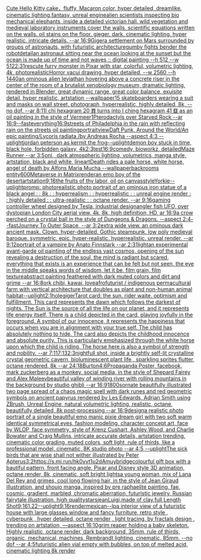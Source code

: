 [Cute Hello Kitty cake，fluffy, Macaron color, hyper detailed, dreamlike, cinematic lighting,fantasy, unreal engine](https://www.ebank.nz/aiartgenerator?category=Cute%2520Hello%2520Kitty%2520cake%EF%BC%8Cfluffy%2C%2520Macaron%2520color%2C%2520hyper%2520detailed%2C%2520dreamlike%2C%2520cinematic%2520lighting%2Cfantasy%2C%2520unreal%2520engine)[alien scientists inspecting bio mechanical elephants, inside a detailed victorian hall. wild vegetation and medieval laboratory instruments cover the walls. scientific equations written on the walls. oil stains on the floor. gieger. dark. cinematic lighting. hyper realistic. intricate details. --ar 16:9](https://www.ebank.nz/aiartgenerator?category=alien%2520scientists%2520inspecting%2520bio%2520mechanical%2520elephants%2C%2520inside%2520a%2520detailed%2520victorian%2520hall.%2520wild%2520vegetation%2520and%2520medieval%2520laboratory%2520instruments%2520cover%2520the%2520walls.%2520scientific%2520equations%2520written%2520on%2520the%2520walls.%2520oil%2520stains%2520on%2520the%2520floor.%2520gieger.%2520dark.%2520cinematic%2520lighting.%2520hyper%2520realistic.%2520intricate%2520details.%2520--ar%252016%3A9)[Giger](https://www.ebank.nz/aiartgenerator?category=Giger)[a settlement on Mars surrounded by groups of astronauts, with futuristic architecture](https://www.ebank.nz/aiartgenerator?category=a%2520settlement%2520on%2520Mars%2520surrounded%2520by%2520groups%2520of%2520astronauts%2C%2520with%2520futuristic%2520architecture)[gumby fights bender the robot](https://www.ebank.nz/aiartgenerator?category=gumby%2520fights%2520bender%2520the%2520robot)[detail](https://www.ebank.nz/aiartgenerator?category=detail)[an astronaut sitting near the ocean looking at the sunset but the ocean is made up of time and not waves :: digital painting --h 512 --w 512](https://www.ebank.nz/aiartgenerator?category=an%2520astronaut%2520sitting%2520near%2520the%2520ocean%2520looking%2520at%2520the%2520sunset%2520but%2520the%2520ocean%2520is%2520made%2520up%2520of%2520time%2520and%2520not%2520waves%2520%3A%3A%2520digital%2520painting%2520--h%2520512%2520--w%2520512)[2:3](https://www.ebank.nz/aiartgenerator?category=2%3A3)[1](https://www.ebank.nz/aiartgenerator?category=1)[res](https://www.ebank.nz/aiartgenerator?category=res)[cute furry monster in Pixar with star, colorful, volumetric lighting, 4k, photorealistic](https://www.ebank.nz/aiartgenerator?category=cute%2520furry%2520monster%2520in%2520Pixar%2520with%2520star%2C%2520colorful%2C%2520volumetric%2520lighting%2C%25204k%2C%2520photorealistic)[Horror vacui drawing, hyper detailed, --w 2560 --h 1440](https://www.ebank.nz/aiartgenerator?category=Horror%2520vacui%2520drawing%2C%2520hyper%2520detailed%2C%2520--w%25202560%2520--h%25201440)[an ominous alien leviathan hovering above a concrete riser in the center of the room of a brutalist xenobiology museum, dramatic lighting, rendered in Blender, great dynamic range, great color balance, exuisite detail, hyper realistic, artstation --wallpaper](https://www.ebank.nz/aiartgenerator?category=an%2520ominous%2520alien%2520leviathan%2520hovering%2520above%2520a%2520concrete%2520riser%2520in%2520the%2520center%2520of%2520the%2520room%2520of%2520a%2520brutalist%2520xenobiology%2520museum%2C%2520dramatic%2520lighting%2C%2520rendered%2520in%2520Blender%2C%2520great%2520dynamic%2520range%2C%2520great%2520color%2520balance%2C%2520exuisite%2520detail%2C%2520hyper%2520realistic%2C%2520artstation%2520--wallpaper)[1](https://www.ebank.nz/aiartgenerator?category=1)[](https://www.ebank.nz/aiartgenerator?category=)[5 skateboarders wearing a suit and masks on wall street, photograph, hyperrealistic, highly detailed, 8k, --no dof, --ar 8:11](https://www.ebank.nz/aiartgenerator?category=5%2520skateboarders%2520wearing%2520a%2520suit%2520and%2520masks%2520on%2520wall%2520street%2C%2520photograph%2C%2520hyperrealistic%2C%2520highly%2520detailed%2C%25208k%2C%2520--no%2520dof%2C%2520--ar%25208%3A11)[I chi hexagram 20 ䷓ turns into I ching hexagram 41 ䷨  as an oil painting in the style of Vermeer](https://www.ebank.nz/aiartgenerator?category=I%2520chi%2520hexagram%252020%2520%E4%B7%93%2520turns%2520into%2520I%2520ching%2520hexagram%252041%2520%E4%B7%A8%2520%2520as%2520an%2520oil%2520painting%2520in%2520the%2520style%2520of%2520Vermeer)[1](https://www.ebank.nz/aiartgenerator?category=1)[Pterodactyls over Starved Rock --ar 16:9](https://www.ebank.nz/aiartgenerator?category=Pterodactyls%2520over%2520Starved%2520Rock%2520--ar%252016%3A9)[--fast](https://www.ebank.nz/aiartgenerator?category=--fast)[everything](https://www.ebank.nz/aiartgenerator?category=everything)[16:9](https://www.ebank.nz/aiartgenerator?category=16%3A9)[streets of Philadelphia in the rain with reflecting rain on the streets oil painting](https://www.ebank.nz/aiartgenerator?category=streets%2520of%2520Philadelphia%2520in%2520the%2520rain%2520with%2520reflecting%2520rain%2520on%2520the%2520streets%2520oil%2520painting)[portrait](https://www.ebank.nz/aiartgenerator?category=portrait)[view](https://www.ebank.nz/aiartgenerator?category=view)[Daft Punk, Around the World](https://www.ebank.nz/aiartgenerator?category=Daft%2520Punk%2C%2520Around%2520the%2520World)[/An epic painting/Lycoris radiata /by Andreas Rocha     --aspect 4:3 --uplight](https://www.ebank.nz/aiartgenerator?category=/An%2520epic%2520painting/Lycoris%2520radiata%2520/by%2520Andreas%2520Rocha%2520%2520%2520%2520%2520--aspect%25204%3A3%2520--uplight)[jordan peterson as kermit the frog](https://www.ebank.nz/aiartgenerator?category=jordan%2520peterson%2520as%2520kermit%2520the%2520frog)[--uplight](https://www.ebank.nz/aiartgenerator?category=--uplight)[demon boy stuck in time, black hole, forbidden galaxy, 4k](https://www.ebank.nz/aiartgenerator?category=demon%2520boy%2520stuck%2520in%2520time%2C%2520black%2520hole%2C%2520forbidden%2520galaxy%2C%25204k)[2:3](https://www.ebank.nz/aiartgenerator?category=2%3A3)[test](https://www.ebank.nz/aiartgenerator?category=test)[16:9](https://www.ebank.nz/aiartgenerator?category=16%3A9)[comedy, bioworkz, detailed](https://www.ebank.nz/aiartgenerator?category=comedy%2C%2520bioworkz%2C%2520detailed)[Maze Runner --ar 3:5](https://www.ebank.nz/aiartgenerator?category=Maze%2520Runner%2520--ar%25203%3A5)[oni, ,dark atmospheric lighting, volumetrics, manga style, artstation, black and white, lineart](https://www.ebank.nz/aiartgenerator?category=oni%2C%2520%2Cdark%2520atmospheric%2520lighting%2C%2520volumetrics%2C%2520manga%2520style%2C%2520artstation%2C%2520black%2520and%2520white%2C%2520lineart)[Death rides a pale horse, white horse, angel of death by Alfons Maria Mucha --wallpaper](https://www.ebank.nz/aiartgenerator?category=Death%2520rides%2520a%2520pale%2520horse%2C%2520white%2520horse%2C%2520angel%2520of%2520death%2520by%2520Alfons%2520Maria%2520Mucha%2520--wallpaper)[backrooms entity](https://www.ebank.nz/aiartgenerator?category=backrooms%2520entity)[600](https://www.ebank.nz/aiartgenerator?category=600)[Metaverse in Matrix](https://www.ebank.nz/aiartgenerator?category=Metaverse%2520in%2520Matrix)[render](https://www.ebank.nz/aiartgenerator?category=render)[an emo boy of the desert](https://www.ebank.nz/aiartgenerator?category=an%2520emo%2520boy%2520of%2520the%2520desert)[artstation](https://www.ebank.nz/aiartgenerator?category=artstation)[9:16](https://www.ebank.nz/aiartgenerator?category=9%3A16)[the fruits of thy labor, oil on canvas](https://www.ebank.nz/aiartgenerator?category=the%2520fruits%2520of%2520thy%2520labor%2C%2520oil%2520on%2520canvas)[style](https://www.ebank.nz/aiartgenerator?category=style)[Yorkie](https://www.ebank.nz/aiartgenerator?category=Yorkie)[--uplight](https://www.ebank.nz/aiartgenerator?category=--uplight)[promp: photorealistic photo portrait of an ominous iron statue of a black angel : : 8k : : hyperrealism : : hyperrealistic : : unreal engine render : : highly detailed : : ultra-realistic : : octane render. --ar 9:16](https://www.ebank.nz/aiartgenerator?category=promp%3A%2520photorealistic%2520photo%2520portrait%2520of%2520an%2520ominous%2520iron%2520statue%2520of%2520a%2520black%2520angel%2520%3A%2520%3A%C2%A08k%C2%A0%3A%2520%3A%C2%A0hyperrealism%C2%A0%3A%2520%3A%C2%A0hyperrealistic%C2%A0%3A%2520%3A%C2%A0unreal%2520engine%2520render%C2%A0%3A%2520%3A%C2%A0highly%2520detailed%C2%A0%3A%2520%3A%C2%A0ultra-realistic%2520%3A%2520%3A%2520octane%2520render.%2520--ar%25209%3A16)[gaming controller wheel designed by Tesla, industrial design](https://www.ebank.nz/aiartgenerator?category=gaming%2520controller%2520wheel%2520designed%2520by%2520Tesla%2C%2520industrial%2520design)[angler fish UFO, over dystopian London City aerial view, 4k, 8k, high definition, HD, ar 16:9](https://www.ebank.nz/aiartgenerator?category=angler%2520fish%2520UFO%2C%2520over%2520dystopian%2520London%2520City%2520aerial%2520view%2C%25204k%2C%25208k%2C%2520high%2520definition%2C%2520HD%2C%2520ar%252016%3A9)[a crow perched on a crystal ball in the style of Dungeons & Dragons. --aspect 2:4](https://www.ebank.nz/aiartgenerator?category=a%2520crow%2520perched%2520on%2520a%2520crystal%2520ball%2520in%2520the%2520style%2520of%2520Dungeons%2520%26%2520Dragons.%2520--aspect%25202%3A4)[--fast](https://www.ebank.nz/aiartgenerator?category=--fast)[Journey To Outer Space, --ar 3:2](https://www.ebank.nz/aiartgenerator?category=Journey%2520To%2520Outer%2520Space%2C%2520--ar%25203%3A2)[extra wide view. an ominous dark ancient mask. Clown. hyper-detailed. Gothic steampunk. low poly medieval baroque. symmetric. epic. hyper-realistic. hyperrealistic. unreal render. --ar 9:12](https://www.ebank.nz/aiartgenerator?category=extra%2520wide%2520view.%2520an%2520ominous%2520dark%2520ancient%2520mask.%2520Clown.%2520hyper-detailed.%2520Gothic%2520steampunk.%2520low%2520poly%2520medieval%2520baroque.%2520symmetric.%2520epic.%2520hyper-realistic.%2520hyperrealistic.%2520unreal%2520render.%2520--ar%25209%3A12)[portrait of a vampire by Anato Finnstark --ar 2:3](https://www.ebank.nz/aiartgenerator?category=portrait%2520of%2520a%2520vampire%2520by%2520Anato%2520Finnstark%2520--ar%25202%3A3)[1](https://www.ebank.nz/aiartgenerator?category=1)[light](https://www.ebank.nz/aiartgenerator?category=light)[an experimental avant-garde oil painting of the endless vast cosmos, opening of the sun revealing a destruction of the soul, the mind is radiant but scared, everything that exists is an experience that can be felt but not seen, the eye in the middle speaks words of wisdom, let it be, film grain, film texture](https://www.ebank.nz/aiartgenerator?category=an%2520experimental%2520avant-garde%2520oil%2520painting%2520of%2520the%2520endless%2520vast%2520cosmos%2C%2520opening%2520of%2520the%2520sun%2520revealing%2520a%2520destruction%2520of%2520the%2520soul%2C%2520the%2520mind%2520is%2520radiant%2520but%2520scared%2C%2520everything%2520that%2520exists%2520is%2520an%2520experience%2520that%2520can%2520be%2520felt%2520but%2520not%2520seen%2C%2520the%2520eye%2520in%2520the%2520middle%2520speaks%2520words%2520of%2520wisdom%2C%2520let%2520it%2520be%2C%2520film%2520grain%2C%2520film%2520texture)[abstract painting feathered with dark muted colors and dirt and grime --ar 16:8](https://www.ebank.nz/aiartgenerator?category=abstract%2520painting%2520feathered%2520with%2520dark%2520muted%2520colors%2520and%2520dirt%2520and%2520grime%2520--ar%252016%3A8)[ork chibi, kawai, love](https://www.ebank.nz/aiartgenerator?category=ork%2520chibi%2C%2520kawai%2C%2520love)[](https://www.ebank.nz/aiartgenerator?category=)[afrofuturist / indigenous permacultural farm with vertical architecture that doubles as plant and non-human animal habitat](https://www.ebank.nz/aiartgenerator?category=afrofuturist%2520/%2520indigenous%2520permacultural%2520farm%2520with%2520vertical%2520architecture%2520that%2520doubles%2520as%2520plant%2520and%2520non-human%2520animal%2520habitat)[--uplight](https://www.ebank.nz/aiartgenerator?category=--uplight)[2:1](https://www.ebank.nz/aiartgenerator?category=2%3A1)[hole](https://www.ebank.nz/aiartgenerator?category=hole)[giger](https://www.ebank.nz/aiartgenerator?category=giger)[](https://www.ebank.nz/aiartgenerator?category=)[Tarot card: the sun. rider waite. optimism and fulfillment. This card represents the dawn which follows the darkest of nights. The Sun is the source of all the life on our planet, and it represents life energy itself. There is a child depicted in the card, playing joyfully in the foreground. A symbol of our innocence, it represents the happiness that occurs when you are in alignment with your true self. The child has absolutely nothing to hide. The card also depicts the childhood innocence and absolute purity. This is particularly emphasized through the white horse upon which the child is riding. The horse here is also a symbol of strength and nobility. --ar 7:11](https://www.ebank.nz/aiartgenerator?category=Tarot%2520card%3A%2520the%2520sun.%2520rider%2520waite.%2520optimism%2520and%2520fulfillment.%2520This%2520card%2520represents%2520the%2520dawn%2520which%2520follows%2520the%2520darkest%2520of%2520nights.%2520The%2520Sun%2520is%2520the%2520source%2520of%2520all%2520the%2520life%2520on%2520our%2520planet%2C%2520and%2520it%2520represents%2520life%2520energy%2520itself.%2520There%2520is%2520a%2520child%2520depicted%2520in%2520the%2520card%2C%2520playing%2520joyfully%2520in%2520the%2520foreground.%2520A%2520symbol%2520of%2520our%2520innocence%2C%2520it%2520represents%2520the%2520happiness%2520that%2520occurs%2520when%2520you%2520are%2520in%2520alignment%2520with%2520your%2520true%2520self.%2520The%2520child%2520has%2520absolutely%2520nothing%2520to%2520hide.%2520The%2520card%2520also%2520depicts%2520the%2520childhood%2520innocence%2520and%2520absolute%2520purity.%2520This%2520is%2520particularly%2520emphasized%2520through%2520the%2520white%2520horse%2520upon%2520which%2520the%2520child%2520is%2520riding.%2520The%2520horse%2520here%2520is%2520also%2520a%2520symbol%2520of%2520strength%2520and%2520nobility.%2520--ar%25207%3A11)[7:13](https://www.ebank.nz/aiartgenerator?category=7%3A13)[2:3](https://www.ebank.nz/aiartgenerator?category=2%3A3)[night](https://www.ebank.nz/aiartgenerator?category=night)[full shot, inside a brightly self-lit crystalline crystal geometric cavern, bioluminescent plant life,, sparkling sprites flutter, octane rendered, 8k --ar 24:18](https://www.ebank.nz/aiartgenerator?category=full%2520shot%2C%2520inside%2520a%2520brightly%2520self-lit%2520crystalline%2520crystal%2520geometric%2520cavern%2C%2520bioluminescent%2520plant%2520life%2C%2C%2520sparkling%2520sprites%2520flutter%2C%2520octane%2520rendered%2C%25208k%2520--ar%252024%3A18)[Burton](https://www.ebank.nz/aiartgenerator?category=Burton)[4:6](https://www.ebank.nz/aiartgenerator?category=4%3A6)[Propaganda Poster, facebook, mark zuckerberg as a monkey, social media, in the style of Shepard Fairey and Alex Maleev](https://www.ebank.nz/aiartgenerator?category=Propaganda%2520Poster%2C%2520facebook%2C%2520mark%2520zuckerberg%2520as%2520a%2520monkey%2C%2520social%2520media%2C%2520in%2520the%2520style%2520of%2520Shepard%2520Fairey%2520and%2520Alex%2520Maleev)[beautiful valley of winding river with rolling  mountains in the background by studio ghibli --ar 16:9](https://www.ebank.nz/aiartgenerator?category=beautiful%2520valley%2520of%2520winding%2520river%2520with%2520rolling%2520%2520mountains%2520in%2520the%2520background%2520by%2520studio%2520ghibli%2520--ar%252016%3A9)[1800s](https://www.ebank.nz/aiartgenerator?category=1800s)[ornate beautifully illustrated two page spread of a chaos magic spell with dark runes and red geometric symbols on ancient papyrus rendered by Les Edwards, Adrian Smith using ZBrush, Unreal Engine, natural volumetric lighting, realistic, octane, beautifully detailed, 8k post-processing --ar 16:9](https://www.ebank.nz/aiartgenerator?category=ornate%2520beautifully%2520illustrated%2520two%2520page%2520spread%2520of%2520a%2520chaos%2520magic%2520spell%2520with%2520dark%2520runes%2520and%2520red%2520geometric%2520symbols%2520on%2520ancient%2520papyrus%2520rendered%2520by%2520Les%2520Edwards%2C%2520Adrian%2520Smith%2520using%2520ZBrush%2C%2520Unreal%2520Engine%2C%2520natural%2520volumetric%2520lighting%2C%2520realistic%2C%2520octane%2C%2520beautifully%2520detailed%2C%25208k%2520post-processing%2520--ar%252016%3A9)[design](https://www.ebank.nz/aiartgenerator?category=design)[a realistic photo portrait of a single beautiful emo manic pixie dream girl with two soft warm identical symmetrical eyes, fashion modeling, character concept art, face by WLOP, face symmetry, style of Krenz Cushart, Ashley Wood, and Charlie Bowater and Craig Mullins, intricate accurate details, artstation trending, cinematic color grading, muted colors, soft light, rule of thirds, like a professional model, cinematic, 8K studio photo --ar 4:5 --uplight](https://www.ebank.nz/aiartgenerator?category=a%2520realistic%2520photo%2520portrait%2520of%2520a%2520single%2520beautiful%2520emo%2520manic%2520pixie%2520dream%2520girl%2520with%2520two%2520soft%2520warm%2520identical%2520symmetrical%2520eyes%2C%2520fashion%2520modeling%2C%2520character%2520concept%2520art%2C%2520face%2520by%2520WLOP%2C%2520face%2520symmetry%2C%2520style%2520of%2520Krenz%2520Cushart%2C%2520Ashley%2520Wood%2C%2520and%2520Charlie%2520Bowater%2520and%2520Craig%2520Mullins%2C%2520intricate%2520accurate%2520details%2C%2520artstation%2520trending%2C%2520cinematic%2520color%2520grading%2C%2520muted%2520colors%2C%2520soft%2520light%2C%2520rule%2520of%2520thirds%2C%2520like%2520a%2520professional%2520model%2C%2520cinematic%2C%25208K%2520studio%2520photo%2520--ar%25204%3A5%2520--uplight)[The sick birds that are wise shall not wither illustrated by Peter Apterus](https://www.ebank.nz/aiartgenerator?category=The%2520sick%2520birds%2520that%2520are%2520wise%2520shall%2520not%2520wither%2520illustrated%2520by%2520Peter%2520Apterus)[3:2](https://www.ebank.nz/aiartgenerator?category=3%3A2)[<https://s.mj.run/hk0vvt1u2dA>](https://www.ebank.nz/aiartgenerator?category=%3Chttps%3A//s.mj.run/hk0vvt1u2dA%3E)[muybridge](https://www.ebank.nz/aiartgenerator?category=muybridge)[colourful gift box with a bautiful pattern, front facing angle, Pixar and Disney style 3D animation, octane render, 8k, cinematic, soft bright lights](https://www.ebank.nz/aiartgenerator?category=colourful%2520gift%2520box%2520with%2520a%2520bautiful%2520pattern%2C%2520front%2520facing%2520angle%2C%2520Pixar%2520and%2520Disney%2520style%25203D%2520animation%2C%2520octane%2520render%2C%25208k%2C%2520cinematic%2C%2520soft%2520bright%2520lights)[a young woman, mix of Lana Del Rey and grimes, cool long flowing hair, in the style of Jean Giraud illustration, and shoujo manga, inspired by pre raphaelite painting, fae, cosmic, gradient, marbled, chromatic aberration, futuristic jewelry, Russian fairytale illustration, high quality](https://www.ebank.nz/aiartgenerator?category=a%2520young%2520woman%2C%2520mix%2520of%2520Lana%2520Del%2520Rey%2520and%2520grimes%2C%2520cool%2520long%2520flowing%2520hair%2C%2520in%2520the%2520style%2520of%2520Jean%2520Giraud%2520illustration%2C%2520and%2520shoujo%2520manga%2C%2520inspired%2520by%2520pre%2520raphaelite%2520painting%2C%2520fae%2C%2520cosmic%2C%2520gradient%2C%2520marbled%2C%2520chromatic%2520aberration%2C%2520futuristic%2520jewelry%2C%2520Russian%2520fairytale%2520illustration%2C%2520high%2520quality)[stars](https://www.ebank.nz/aiartgenerator?category=stars)[jean](https://www.ebank.nz/aiartgenerator?category=jean)[Luigi,made of clay,full Length Shot](https://www.ebank.nz/aiartgenerator?category=Luigi%2Cmade%2520of%2520clay%2Cfull%2520Length%2520Shot)[9:16](https://www.ebank.nz/aiartgenerator?category=9%3A16)[1.22](https://www.ebank.nz/aiartgenerator?category=1.22)[--uplight](https://www.ebank.nz/aiartgenerator?category=--uplight)[9:16](https://www.ebank.nz/aiartgenerator?category=9%3A16)[render](https://www.ebank.nz/aiartgenerator?category=render)[mexican](https://www.ebank.nz/aiartgenerator?category=mexican)[--lp](https://www.ebank.nz/aiartgenerator?category=--lp)[a interior view of a futuristic house with large glasses window and fancy furniture, retro style , cyberpunk , hyper detailed, octane render , light tracing, by fractals design , trending on artstation, —aspect 16:10](https://www.ebank.nz/aiartgenerator?category=a%2520interior%2520view%2520of%2520a%2520futuristic%2520house%2520with%2520large%2520glasses%2520window%2520and%2520fancy%2520furniture%2C%2520retro%2520style%2520%2C%2520cyberpunk%2520%2C%2520hyper%2520detailed%2C%2520octane%2520render%2520%2C%2520light%2520tracing%2C%2520by%2520fractals%2520design%2520%2C%2520trending%2520on%2520artstation%2C%2520%E2%80%94aspect%252016%3A10)[grim reaper holding a baby skeleton. Highly realistic, octane render, dark background, 35mm, rule of thirds, organic, mechanical, machines, Rembrandt lighting, cinematic, 85mm, --no dof --ar 4:5](https://www.ebank.nz/aiartgenerator?category=grim%2520reaper%2520holding%2520a%2520baby%2520skeleton.%2520Highly%2520realistic%2C%2520octane%2520render%2C%2520dark%2520background%2C%252035mm%2C%2520rule%2520of%2520thirds%2C%2520organic%2C%2520mechanical%2C%2520machines%2C%2520Rembrandt%2520lighting%2C%2520cinematic%2C%252085mm%2C%2520--no%2520dof%2520--ar%25204%3A5)[futuristic alien vial empty with bubbles, on top of melted acid, cinematic lighting 8k render](https://www.ebank.nz/aiartgenerator?category=futuristic%2520alien%2520vial%2520empty%2520with%2520bubbles%2C%2520on%2520top%2520of%2520melted%2520acid%2C%2520cinematic%2520lighting%25208k%2520render)